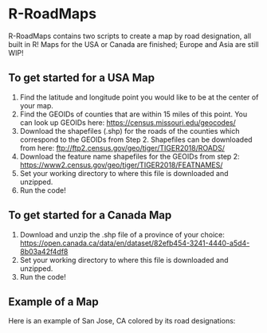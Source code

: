 # R-RoadMaps

R-RoadMaps contains two scripts to create a map by road designation, all built in R! Maps for the USA or Canada are finished; Europe and Asia are still WIP!

## To get started for a USA Map

1. Find the latitude and longitude point you would like to be at the center of your map.
2. Find the GEOIDs of counties that are within 15 miles of this point. You can look up GEOIDs here: https://census.missouri.edu/geocodes/
3. Download the shapefiles (.shp) for the roads of the counties which correspond to the GEOIDs from Step 2. Shapefiles can be downloaded from here: ftp://ftp2.census.gov/geo/tiger/TIGER2018/ROADS/
4. Download the feature name shapefiles for the GEOIDs from step 2:  https://www2.census.gov/geo/tiger/TIGER2018/FEATNAMES/
5. Set your working directory to where this file is downloaded and unzipped.
6. Run the code!

## To get started for a Canada Map

1. Download and unzip the .shp file of a province of your choice: https://open.canada.ca/data/en/dataset/82efb454-3241-4440-a5d4-8b03a42f4df8
2. Set your working directory to where this file is downloaded and unzipped.
3. Run the code!


## Example of a Map
Here is an example of San Jose, CA colored by its road designations: 
